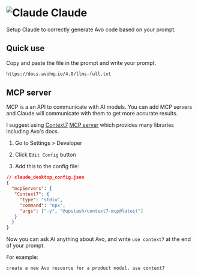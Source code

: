 # <img src="/assets/img/llms/claude.webp" alt="Claude" class="no-border h-8 -mt-2 inline-block self-center"> Claude

Setup Claude to correctly generate Avo code based on your prompt.

## Quick use

Copy and paste the file in the prompt and write your prompt.

```bash
https://docs.avohq.io/4.0/llms-full.txt
```

## MCP server

MCP is a an API to communicate with AI models. You can add MCP servers and Claude will communicate with them to get more accurate results.

I suggest using [Context7](https://context7.com/) [MCP server](https://github.com/upstash/context7-mcp) which provides many libraries including Avo's docs.

1. Go to Settings > Developer

2. Click `Edit Config` button

3. Add this to the config file:

```json
// claude_desktop_config.json
{
  "mcpServers": {
   "Context7": {
     "type": "stdio",
     "command": "npx",
     "args": ["-y", "@upstash/context7-mcp@latest"]
   }
  }
}
```

Now you can ask AI anything about Avo, and write `use context7` at the end of your prompt.

For example:

```bash
create a new Avo resource for a product model. use context7
```

